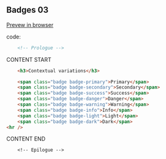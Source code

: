 ## Badges 03

<a href="https://kissjgabi.github.io/B6strap/beginner/$02-03-badgesVariations.html" target="_blank">Prevew in browser</a>

code:

```html
    <!-- Prologue -->
```  
CONTENT START  
```html
    <h3>Contextual variations</h3>

	<span class="badge badge-primary">Primary</span>
	<span class="badge badge-secondary">Secondary</span>
	<span class="badge badge-success">Success</span>
	<span class="badge badge-danger">Danger</span>
	<span class="badge badge-warning">Warning</span>
	<span class="badge badge-info">Info</span>
	<span class="badge badge-light">Light</span>
	<span class="badge badge-dark">Dark</span>
<hr />
```  
CONTENT END  
```
    <!-- Epilogue -->
```  
